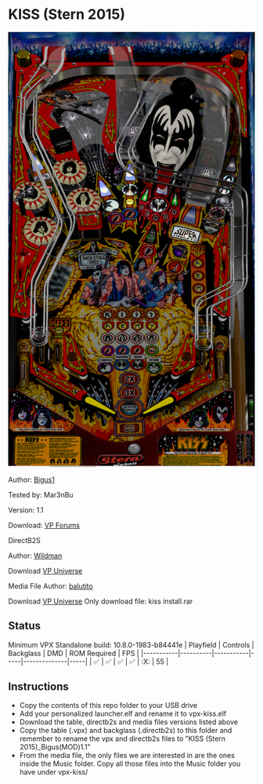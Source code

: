 # KISS (Stern 2015)

![Table Preview](https://github.com/Mar3nBu/vpx-images/blob/main/vpx-kiss.png)

Author: [Bigus1](https://www.vpforums.org/index.php?showuser=107629) 

Tested by: Mar3nBu 

Version: 1.1 

Download: [VP Forums](https://www.vpforums.org/index.php?app=downloads&showfile=17738&st=20#commentsStart)


DirectB2S

Author: [Wildman](https://vpuniverse.com/profile/5-wildman/)

Download [VP Universe](https://vpuniverse.com/files/file/4321-kiss-stern-2015/)


Media File
Author: [balutito](https://vpuniverse.com/profile/36070-balutito/)

Download [VP Universe](https://vpuniverse.com/files/file/10614-kiss-stern-balutito-le/) Only download file: kiss install.rar




## Status 

Minimum VPX Standalone build: 10.8.0-1983-b84441e
| Playfield | Controls | Backglass | DMD | ROM Required | FPS | 
|-----------|----------|-----------|-----|--------------|-----|
| :white_check_mark: | :white_check_mark: | :white_check_mark: | :white_check_mark: | :X: | 55 |



## Instructions

- Copy the contents of this repo folder to your USB drive
- Add your personalized launcher.elf and rename it to vpx-kiss.elf
- Download the table, directb2s and media files versions listed above 
- Copy the table (.vpx) and backglass (.directb2s) to this folder and remember to rename the vpx and directb2s files to "KISS (Stern 2015)_Bigus(MOD)1.1"
- From the media file, the only files we are interested in are the ones inside the Music folder. Copy all those files into the Music folder you have under vpx-kiss/
